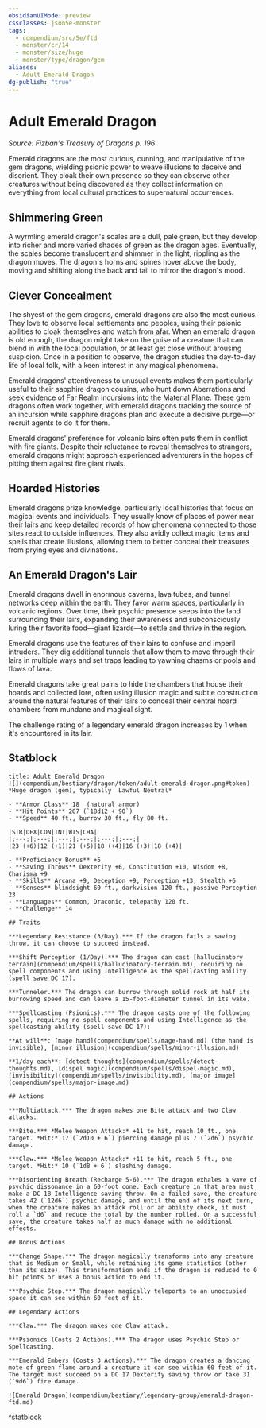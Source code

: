 ```yaml
---
obsidianUIMode: preview
cssclasses: json5e-monster
tags:
  - compendium/src/5e/ftd
  - monster/cr/14
  - monster/size/huge
  - monster/type/dragon/gem
aliases:
  - Adult Emerald Dragon
dg-publish: "true"
---
```

# Adult Emerald Dragon
*Source: Fizban's Treasury of Dragons p. 196*  

Emerald dragons are the most curious, cunning, and manipulative of the gem dragons, wielding psionic power to weave illusions to deceive and disorient. They cloak their own presence so they can observe other creatures without being discovered as they collect information on everything from local cultural practices to supernatural occurrences.

## Shimmering Green

A wyrmling emerald dragon's scales are a dull, pale green, but they develop into richer and more varied shades of green as the dragon ages. Eventually, the scales become translucent and shimmer in the light, rippling as the dragon moves. The dragon's horns and spines hover above the body, moving and shifting along the back and tail to mirror the dragon's mood.

## Clever Concealment

The shyest of the gem dragons, emerald dragons are also the most curious. They love to observe local settlements and peoples, using their psionic abilities to cloak themselves and watch from afar. When an emerald dragon is old enough, the dragon might take on the guise of a creature that can blend in with the local population, or at least get close without arousing suspicion. Once in a position to observe, the dragon studies the day-to-day life of local folk, with a keen interest in any magical phenomena.

Emerald dragons' attentiveness to unusual events makes them particularly useful to their sapphire dragon cousins, who hunt down Aberrations and seek evidence of Far Realm incursions into the Material Plane. These gem dragons often work together, with emerald dragons tracking the source of an incursion while sapphire dragons plan and execute a decisive purge—or recruit agents to do it for them.

Emerald dragons' preference for volcanic lairs often puts them in conflict with fire giants. Despite their reluctance to reveal themselves to strangers, emerald dragons might approach experienced adventurers in the hopes of pitting them against fire giant rivals.

## Hoarded Histories

Emerald dragons prize knowledge, particularly local histories that focus on magical events and individuals. They usually know of places of power near their lairs and keep detailed records of how phenomena connected to those sites react to outside influences. They also avidly collect magic items and spells that create illusions, allowing them to better conceal their treasures from prying eyes and divinations.

## An Emerald Dragon's Lair

Emerald dragons dwell in enormous caverns, lava tubes, and tunnel networks deep within the earth. They favor warm spaces, particularly in volcanic regions. Over time, their psychic presence seeps into the land surrounding their lairs, expanding their awareness and subconsciously luring their favorite food—giant lizards—to settle and thrive in the region.

Emerald dragons use the features of their lairs to confuse and imperil intruders. They dig additional tunnels that allow them to move through their lairs in multiple ways and set traps leading to yawning chasms or pools and flows of lava.

Emerald dragons take great pains to hide the chambers that house their hoards and collected lore, often using illusion magic and subtle construction around the natural features of their lairs to conceal their central hoard chambers from mundane and magical sight.

The challenge rating of a legendary emerald dragon increases by 1 when it's encountered in its lair.

## Statblock

```ad-statblock
title: Adult Emerald Dragon
![](compendium/bestiary/dragon/token/adult-emerald-dragon.png#token)
*Huge dragon (gem), typically  Lawful Neutral*

- **Armor Class** 18  (natural armor)
- **Hit Points** 207 (`18d12 + 90`)
- **Speed** 40 ft., burrow 30 ft., fly 80 ft.

|STR|DEX|CON|INT|WIS|CHA|
|:---:|:---:|:---:|:---:|:---:|:---:|
|23 (+6)|12 (+1)|21 (+5)|18 (+4)|16 (+3)|18 (+4)|

- **Proficiency Bonus** +5
- **Saving Throws** Dexterity +6, Constitution +10, Wisdom +8, Charisma +9
- **Skills** Arcana +9, Deception +9, Perception +13, Stealth +6
- **Senses** blindsight 60 ft., darkvision 120 ft., passive Perception 23
- **Languages** Common, Draconic, telepathy 120 ft.
- **Challenge** 14

## Traits

***Legendary Resistance (3/Day).*** If the dragon fails a saving throw, it can choose to succeed instead.

***Shift Perception (1/Day).*** The dragon can cast [hallucinatory terrain](compendium/spells/hallucinatory-terrain.md), requiring no spell components and using Intelligence as the spellcasting ability (spell save DC 17).

***Tunneler.*** The dragon can burrow through solid rock at half its burrowing speed and can leave a 15-foot-diameter tunnel in its wake.

***Spellcasting (Psionics).*** The dragon casts one of the following spells, requiring no spell components and using Intelligence as the spellcasting ability (spell save DC 17):

**At will**: [mage hand](compendium/spells/mage-hand.md) (the hand is invisible), [minor illusion](compendium/spells/minor-illusion.md)

**1/day each**: [detect thoughts](compendium/spells/detect-thoughts.md), [dispel magic](compendium/spells/dispel-magic.md), [invisibility](compendium/spells/invisibility.md), [major image](compendium/spells/major-image.md)

## Actions

***Multiattack.*** The dragon makes one Bite attack and two Claw attacks.

***Bite.*** *Melee Weapon Attack:* +11 to hit, reach 10 ft., one target. *Hit:* 17 (`2d10 + 6`) piercing damage plus 7 (`2d6`) psychic damage.

***Claw.*** *Melee Weapon Attack:* +11 to hit, reach 5 ft., one target. *Hit:* 10 (`1d8 + 6`) slashing damage.

***Disorienting Breath (Recharge 5-6).*** The dragon exhales a wave of psychic dissonance in a 60-foot cone. Each creature in that area must make a DC 18 Intelligence saving throw. On a failed save, the creature takes 42 (`12d6`) psychic damage, and until the end of its next turn, when the creature makes an attack roll or an ability check, it must roll a `d6` and reduce the total by the number rolled. On a successful save, the creature takes half as much damage with no additional effects.

## Bonus Actions

***Change Shape.*** The dragon magically transforms into any creature that is Medium or Small, while retaining its game statistics (other than its size). This transformation ends if the dragon is reduced to 0 hit points or uses a bonus action to end it.

***Psychic Step.*** The dragon magically teleports to an unoccupied space it can see within 60 feet of it.

## Legendary Actions

***Claw.*** The dragon makes one Claw attack.

***Psionics (Costs 2 Actions).*** The dragon uses Psychic Step or Spellcasting.

***Emerald Embers (Costs 3 Actions).*** The dragon creates a dancing mote of green flame around a creature it can see within 60 feet of it. The target must succeed on a DC 17 Dexterity saving throw or take 31 (`9d6`) fire damage.

![Emerald Dragon](compendium/bestiary/legendary-group/emerald-dragon-ftd.md)
```
^statblock